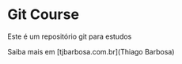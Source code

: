 # Git Course

Este é um repositório git para estudos

Saiba mais em [tjbarbosa.com.br](Thiago Barbosa)